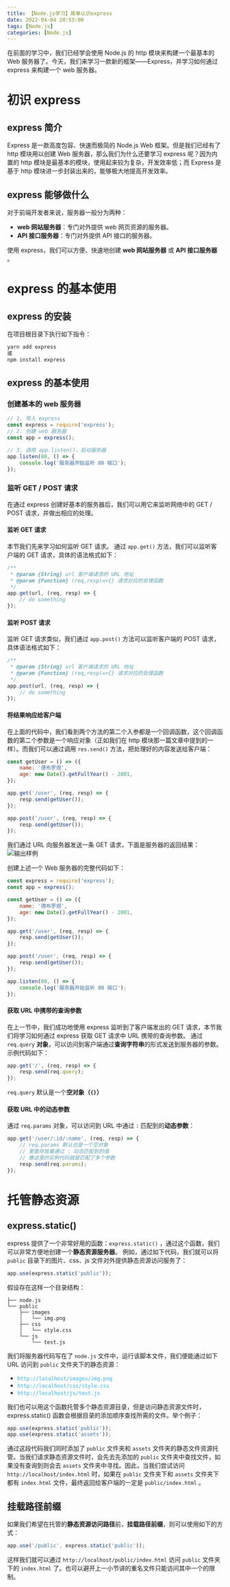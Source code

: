 ```yaml
---
title: 【Node.js学习】简单认识express
date: 2022-04-04 20:53:00
tags: [Node.js]
categories: [Node.js]
---
```


在前面的学习中，我们已经学会使用 Node.js 的 http 模块来构建一个最基本的 Web 服务器了。今天，我们来学习一款新的框架——Express，并学习如何通过 express 来构建一个 web 服务器。

<!-- more -->

<!-- toc -->

# 初识 express

## express 简介

Express 是一款高度包容、快速而极简的 Node.js Web 框架。但是我们已经有了 http 模块用以创建 Web 服务器，那么我们为什么还要学习 express 呢？因为内置的 http 模块是最基本的模块，使用起来较为复杂，开发效率低；而 Express 是基于 http 模块进一步封装出来的，能够极大地提高开发效率。

## express 能够做什么

对于前端开发者来说，服务器一般分为两种：

-   **web 网站服务器**：专门对外提供 web 网页资源的服务器。
-   **API 接口服务器**：专门对外提供 API 接口的服务器。

使用 express，我们可以方便、快速地创建 **web 网站服务器** 或 **API 接口服务器** 。

# express 的基本使用

## express 的安装

在项目根目录下执行如下指令：

```bat
yarn add express
或
npm install express
```

## express 的基本使用

### 创建基本的 web 服务器

```js
// 1. 导入 express
const express = require('express');
// 2. 创建 web 服务器
const app = express();

// 3. 调用 app.listen()，启动服务器
app.listen(80, () => {
	console.log('服务器开始监听 80 端口');
});
```

### 监听 GET / POST 请求

在通过 express 创建好基本的服务器后，我们可以用它来监听网络中的 GET / POST 请求，并做出相应的处理。

#### 监听 GET 请求

本节我们先来学习如何监听 GET 请求。
通过 `app.get()` 方法，我们可以监听客户端的 GET 请求，具体的语法格式如下：

```js
/**
 * @param {String} url 客户端请求的 URL 地址
 * @param {Function} (req,resp)=>{} 请求对应的处理函数
 */
app.get(url, (req, resp) => {
	// do something
});
```

#### 监听 POST 请求

监听 GET 请求类似，我们通过 `app.post()` 方法可以监听客户端的 POST 请求，具体语法格式如下：

```js
/**
 * @param {String} url 客户端请求的 URL 地址
 * @param {Function} (req,resp)=>{} 请求对应的处理函数
 */
app.post(url, (req, resp) => {
	// do something
});
```

#### 将结果响应给客户端

在上面的代码中，我们看到两个方法的第二个入参都是一个回调函数，这个回调函数的第二个参数是一个响应对象（正如我们在 http 模块那一篇文章中提到的一样）。而我们可以通过调用 `res.send()` 方法，把处理好的内容发送给客户端：

```js
const getUser = () => ({
	name: '德布罗煜',
	age: new Date().getFullYear() - 2001,
});

app.get('/user', (req, resp) => {
	resp.send(getUser());
});

app.post('/user', (req, resp) => {
	resp.send(getUser());
});
```

我们通过 URL 向服务器发送一条 GET 请求，下面是服务器的返回结果：
![输出样例](https://raw.githubusercontent.com/ch1ny/PictureCDN/master/others/20220404223433.png)

创建上述一个 Web 服务器的完整代码如下：

```js
const express = require('express');
const app = express();

const getUser = () => ({
	name: '德布罗煜',
	age: new Date().getFullYear() - 2001,
});

app.get('/user', (req, resp) => {
	resp.send(getUser());
});

app.post('/user', (req, resp) => {
	resp.send(getUser());
});

app.listen(80, () => {
	console.log('服务器开始监听 80 端口');
});
```

#### 获取 URL 中携带的查询参数

在上一节中，我们成功地使用 express 监听到了客户端发出的 GET 请求，本节我们将学习如何通过 express 获取 GET 请求中 URL 携带的查询参数。
通过 `req.query` **对象**，可以访问到客户端通过**查询字符串**的形式发送到服务器的参数。
示例代码如下：

```js
app.get('/', (req, resp) => {
	resp.send(req.query);
});
```

`req.query` 默认是一个**空对象（`{}`）**

#### 获取 URL 中的动态参数

通过 `req.params` 对象，可以访问到 URL 中通过 `:` 匹配到的**动态参数**：

```js
app.get('/user/:id/:name', (req, resp) => {
	// req.params 默认也是一个空对象
	// 里面存放着通过 : 动态匹配到的值
	// 像这里的实例代码就是匹配了多个参数
	resp.send(req.params);
});
```

# 托管静态资源

## express.static()

express 提供了一个非常好用的函数：`express.static()` ，通过这个函数，我们可以非常方便地创建一个**静态资源服务器**。
例如，通过如下代码，我们就可以将 `public` 目录下的图片、css、js 文件对外提供静态资源访问服务了：

```js
app.use(express.static('public'));
```

假设存在这样一个目录结构：

```
├── node.js
└── public
    ├── images
    │   └── img.png
    ├── css
    │   └── style.css
    └── js
        └── test.js
```

我们将服务器代码写在了 `node.js` 文件中，运行该脚本文件，我们便能通过如下 URL 访问到 `public` 文件夹下的静态资源：

-   <span style="color: #31aeff">`http://localhost/images/img.png`</span>
-   <span style="color: #31aeff">`http://localhost/css/style.css`</span>
-   <span style="color: #31aeff">`http://localhost/js/test.js`</span>

我们也可以用这个函数托管多个静态资源目录，但是访问静态资源文件时，express.static() 函数会根据目录的添加顺序查找所需的文件。举个例子：

```js
app.use(express.static('public'));
app.use(express.static('assets'));
```

通过这段代码我们同时添加了 `public` 文件夹和 `assets` 文件夹的静态文件资源托管。当我们请求静态资源文件时，会先去先添加的 `public` 文件夹中查找文件，如果没有查询到则会去 `assets` 文件夹中寻找。因此，当我们尝试访问 `http://localhost/index.html` 时，如果在 `public` 文件夹下和 `assets` 文件夹下都有 `index.html` 文件，最终返回给客户端的一定是 `public/index.html` 。

## 挂载路径前缀

如果我们希望在托管的**静态资源访问路径**前，**挂载路径前缀**，则可以使用如下的方式：

```js
app.use('/public', express.static('public'));
```

这样我们就可以通过 `http://localhost/public/index.html` 访问 `public` 文件夹下的 `index.html` 了。也可以避开上一小节讲的重名文件只能访问其中一个的限制。
